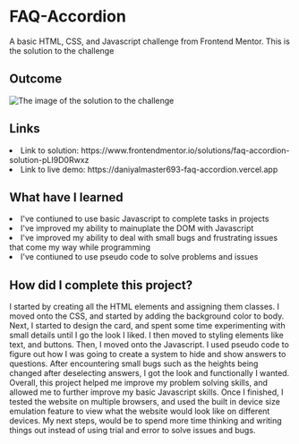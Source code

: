 # FAQ-Accordion
A basic HTML, CSS, and Javascript challenge from Frontend Mentor. This is the solution to the challenge

<h2> Outcome </h2>

<img src="https://i.imgur.com/7WsypRV.png" alt="The image of the solution to the challenge">

<h2> Links </h2>

<li> Link to solution: https://www.frontendmentor.io/solutions/faq-accordion-solution-pLI9D0Rwxz </li>
<li> Link to live demo: https://daniyalmaster693-faq-accordion.vercel.app </li>

<h2> What have I learned </h2>

<li> I've contiuned to use basic Javascript to complete tasks in projects </li>
<li> I've improved my ability to mainuplate the DOM with Javascript </li>
<li> I've improved my ability to deal with small bugs and frustrating issues that come my way while programming </li>
<li> I've contiuned to use pseudo code to solve problems and issues </li>

<h2> How did I complete this project? </h2>

<p> I started by creating all the HTML elements and assigning them classes. I moved onto the CSS, and started by adding the background color to body. Next, I started to design the card, and spent some time experimenting with small details until I go the look I liked. I then moved to styling elements like text, and buttons. Then, I moved onto the Javascript. I used pseudo code to figure out how I was going to create a system to hide and show answers to questions. After encountering small bugs such as the heights being changed after deselecting answers, I got the look and functionally I wanted. Overall, this project helped me improve my problem solving skills, and allowed me to further improve my basic Javascript skills. Once I finished, I tested the website on multiple browsers, and used the built in device size emulation feature to view what the website would look like on different devices. My next steps, would be to spend more time thinking and writing things out instead of using trial and error to solve issues and bugs. </p>
